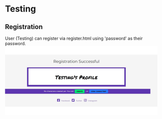 # Testing 


## Registration
User (Testing) can register via register.html using 'password' as their password. ![registration-success](readme/testing/registration-successful.jpg)